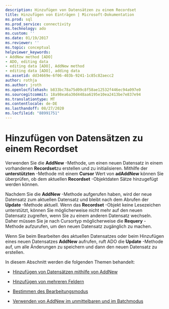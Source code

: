 ```yaml
---
description: Hinzufügen von Datensätzen zu einem Recordset
title: Hinzufügen von Einträgen | Microsoft-Dokumentation
ms.prod: sql
ms.prod_service: connectivity
ms.technology: ado
ms.custom: ''
ms.date: 01/19/2017
ms.reviewer: ''
ms.topic: conceptual
helpviewer_keywords:
- AddNew method [ADO]
- ADO, editing data
- editing data [ADO], AddNew method
- editing data [ADO], adding data
ms.assetid: dd34669e-6f06-403b-9241-1c85c82aecc2
author: rothja
ms.author: jroth
ms.openlocfilehash: b833bc78a75d09c8f58ae12532f446ec94a097e0
ms.sourcegitcommit: 18a98ea6a30d448aa6195e10ea2413be7e837e94
ms.translationtype: MT
ms.contentlocale: de-DE
ms.lasthandoff: 08/27/2020
ms.locfileid: "88991751"
---
```

# <a name="adding-records-to-a-recordset"></a>Hinzufügen von Datensätzen zu einem Recordset
Verwenden Sie die **AddNew** -Methode, um einen neuen Datensatz in einem vorhandenen **Recordset**zu erstellen und zu initialisieren. Mithilfe der **unterstützten** -Methode mit einem **Cursor** Wert von **adAddNew** können Sie überprüfen, ob dem aktuellen **Recordset** -Objektdaten Sätze hinzugefügt werden können.

 Nachdem Sie die **AddNew** -Methode aufgerufen haben, wird der neue Datensatz zum aktuellen Datensatz und bleibt nach dem Abrufen der **Update** -Methode aktuell. Wenn das **Recordset** -Objekt keine Lesezeichen unterstützt, können Sie möglicherweise nicht mehr auf den neuen Datensatz zugreifen, wenn Sie zu einem anderen Datensatz wechseln. Daher müssen Sie je nach Cursortyp möglicherweise die **Requery** -Methode aufzurufen, um den neuen Datensatz zugänglich zu machen.

 Wenn Sie beim Bearbeiten des aktuellen Datensatzes oder beim Hinzufügen eines neuen Datensatzes **AddNew** aufrufen, ruft ADO die **Update** -Methode auf, um alle Änderungen zu speichern und dann den neuen Datensatz zu erstellen.

 In diesem Abschnitt werden die folgenden Themen behandelt:

-   [Hinzufügen von Datensätzen mithilfe von AddNew](./adding-records-using-addnew.md)

-   [Hinzufügen von mehreren Feldern](./adding-multiple-fields.md)

-   [Bestimmen des Bearbeitungsmodus](./determining-edit-mode.md)

-   [Verwenden von AddNew im unmittelbaren und im Batchmodus](./using-addnew-in-immediate-and-batch-modes.md)